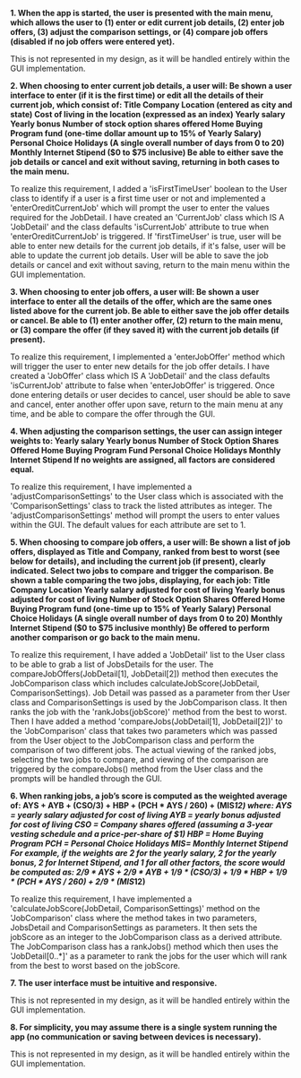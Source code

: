 **1. When the app is started, the user is presented with the main menu, which allows the user to (1) enter or edit current job details, (2) enter job offers, (3) adjust the comparison settings, or (4) compare job offers (disabled if no job offers were entered yet).**

This is not represented in my design, as it will be handled entirely within the GUI implementation.

**2. When choosing to enter current job details, a user will:
Be shown a user interface to enter (if it is the first time) or edit all the details of their current job, which consist of:
Title
Company
Location (entered as city and state)
Cost of living in the location (expressed as an index)
Yearly salary
Yearly bonus
Number of stock option shares offered
Home Buying Program fund (one-time dollar amount up to 15% of Yearly Salary)
Personal Choice Holidays (A single overall number of days from 0 to 20)
Monthly Internet Stipend ($0 to $75 inclusive)
Be able to either save the job details or cancel and exit without saving, returning in both cases to the main menu.**

To realize this requirement, I added a 'isFirstTimeUser' boolean to the User class to identify if a user is a first time user or not and implemented
a 'enterOreditCurrentJob' which will prompt the user to enter the values required for the JobDetail.
I have created an 'CurrentJob' class which IS A 'JobDetail' and the class defaults 'isCurrentJob' attribute to true when 'enterOreditCurrentJob' is triggered.
If 'firstTimeUser' is true, user will be able to enter new details for the current job details, if it's false, user will be able to update the current job details.
User will be able to save the job details or cancel and exit without saving, return to the main menu within the GUI implementation.

**3. When choosing to enter job offers, a user will:
Be shown a user interface to enter all the details of the offer, which are the same ones listed above for the current job.
Be able to either save the job offer details or cancel.
Be able to (1) enter another offer, (2) return to the main menu, or (3) compare the offer (if they saved it) with the current job details (if present).**

To realize this requirement, I implemented a 'enterJobOffer' method which will trigger the user to enter new details for the job offer details.
I have created a 'JobOffer' class which IS A 'JobDetail' and the class defaults 'isCurrentJob' attribute to false when 'enterJobOffer' is triggered.
Once done entering details or user decides to cancel, user should be able to save and cancel, enter another offer upon save, return to the main menu at any time, and be able to compare the offer through the GUI.

**4. When adjusting the comparison settings, the user can assign integer weights to:
Yearly salary
Yearly bonus
Number of Stock Option Shares Offered
Home Buying Program Fund
Personal Choice Holidays
Monthly Internet Stipend
If no weights are assigned, all factors are considered equal.**

To realize this requirement, I have implemented a 'adjustComparisonSettings' to the User class which is associated with the 'ComparisonSettings' class to track the listed attributes as integer. 
The 'adjustComparisonSettings' method will prompt the users to enter values within the GUI.
The default values for each attribute are set to 1.

**5. When choosing to compare job offers, a user will:
Be shown a list of job offers, displayed as Title and Company, ranked from best to worst (see below for details), and including the current job (if present), clearly indicated.
Select two jobs to compare and trigger the comparison.
Be shown a table comparing the two jobs, displaying, for each job:
Title
Company
Location
Yearly salary adjusted for cost of living
Yearly bonus adjusted for cost of living
Number of Stock Option Shares Offered
Home Buying Program fund (one-time up to 15% of Yearly Salary)
Personal Choice Holidays (A single overall number of days from 0 to 20)
Monthly Internet Stipend ($0 to $75 inclusive monthly)
Be offered to perform another comparison or go back to the main menu.**

To realize this requirement, I have added a 'JobDetail' list to the User class to be able to grab a list of JobsDetails for the user. 
The compareJobOffers(JobDetail[1], JobDetail[2]) method then executes the JobComparison class which includes calculateJobScore(JobDetail, ComparisonSettings).
Job Detail was passed as a parameter from ther User class and ComparisonSettings is used by the JobComparison class. 
It then ranks the job with the 'rankJobs(jobScore)' method from the best to worst.
Then I have added a method 'compareJobs(JobDetail[1], JobDetail[2])' to the 'JobComparison' class that takes two parameters 
which was passed from the User object to the JobComparison class and perform the comparison of two different jobs. 
The actual viewing of the ranked jobs, selecting the two jobs to compare, and viewing of the comparison are triggered by the compareJobs() method from the User class and the prompts will be handled through the GUI.

**6. When ranking jobs, a job’s score is computed as the weighted average of:
AYS + AYB + (CSO/3) + HBP + (PCH * AYS / 260) + (MIS*12)
where:
AYS = yearly salary adjusted for cost of living
AYB = yearly bonus adjusted for cost of living
CSO = Company shares offered (assuming a 3-year vesting schedule and a price-per-share of $1)
HBP = Home Buying Program
PCH = Personal Choice Holidays
MIS= Monthly Internet Stipend
For example, if the weights are 2 for the yearly salary, 2 for the yearly bonus, 2 for Internet Stipend, and 1 for all other factors, the score would be computed as:
2/9 * AYS + 2/9 * AYB + 1/9 * (CSO/3) + 1/9 * HBP + 1/9 * (PCH * AYS / 260) + 2/9 * (MIS*12)**

To realize this requirement, I have implemented a 'calculateJobScore(JobDetail, ComparisonSettings)' method on the 'JobComparison' class where the method takes in two parameters, JobsDetail and ComparisonSettings as parameters. It then sets the jobScore as an integer to the JobComparison class as a derived attribute.
The JobComparison class has a rankJobs() method which then uses the 'JobDetail[0..*]' as a parameter to rank the jobs for the user
which will rank from the best to worst based on the jobScore.

**7. The user interface must be intuitive and responsive.**

This is not represented in my design, as it will be handled entirely within the GUI implementation.

**8. For simplicity, you may assume there is a single system running the app (no communication or saving between devices is necessary).**

This is not represented in my design, as it will be handled entirely within the GUI implementation.
